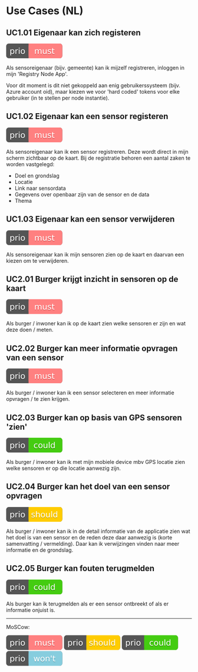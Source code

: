 # Use Cases (NL)

## UC1.01 Eigenaar kan zich registeren

![must have](img/prio-badge-must.svg)

Als sensoreigenaar (bijv. gemeente) kan ik mijzelf registreren, inloggen in mijn 'Registry Node App'.

Voor dit moment is dit niet gekoppeld aan enig gebruikerssysteem (bijv. Azure account oid),
maar kiezen we voor 'hard coded' tokens voor elke gebruiker
(in te stellen per node instantie).

## UC1.02 Eigenaar kan een sensor registeren

![must have](img/prio-badge-must.svg)

Als sensoreigenaar kan ik een sensor registreren.
Deze wordt direct in mijn scherm zichtbaar op de kaart.
Bij de registratie behoren een aantal zaken te worden vastgelegd:
- Doel en grondslag
- Locatie
- Link naar sensordata
- Gegevens over openbaar zijn van de sensor en de data
- Thema

## UC1.03 Eigenaar kan een sensor verwijderen

![must have](img/prio-badge-must.svg)

Als sensoreigenaar kan ik mijn sensoren zien op de kaart en daarvan een kiezen om te verwijderen.

## UC2.01 Burger krijgt inzicht in sensoren op de kaart

![must have](img/prio-badge-must.svg)

Als burger / inwoner kan ik op de kaart zien welke sensoren er zijn en wat deze doen / meten.

## UC2.02 Burger kan meer informatie opvragen van een sensor

![must have](img/prio-badge-must.svg)

Als burger / inwoner kan ik een sensor selecteren en meer informatie opvragen / te zien krijgen.

## UC2.03 Burger kan op basis van GPS sensoren 'zien'

![could have](img/prio-badge-could.svg)

Als burger / inwoner kan ik met mijn mobiele device mbv GPS locatie zien welke sensoren er op die locatie aanwezig zijn.

## UC2.04 Burger kan het doel van een sensor opvragen

![should have](img/prio-badge-should.svg)

Als burger / inwoner kan ik in de detail informatie van de applicatie zien wat het doel is van een sensor en de reden deze daar aanwezig is (korte samenvatting / vermelding). Daar kan ik verwijzingen vinden naar meer informatie en de grondslag.

## UC2.05 Burger kan fouten terugmelden

![could have](img/prio-badge-could.svg)

Als burger kan ik terugmelden als er een sensor ontbreekt of als er informatie onjuist is.

----

MoSCow:

![must have](img/prio-badge-must.svg)
![should have](img/prio-badge-should.svg)
![could have](img/prio-badge-could.svg)
![won't have](img/prio-badge-wont.svg)

